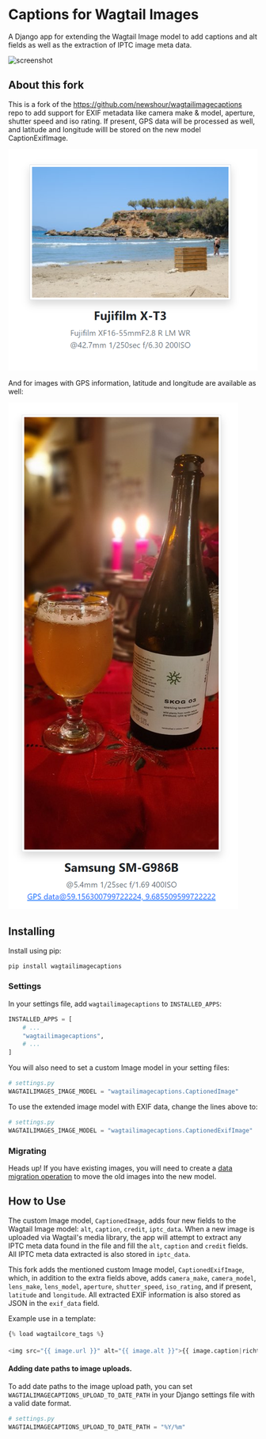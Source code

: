 # Captions for Wagtail Images

A Django app for extending the Wagtail Image model to add captions and alt fields as
well as the extraction of IPTC image meta data.

![screenshot](https://github.com/newshour/wagtailimagecaptions/assets/14984514/278f5d01-7f2e-48a8-98fd-aaaa6c2d6b8c)

## About this fork

This is a fork of the https://github.com/newshour/wagtailimagecaptions repo to add support for EXIF metadata like
camera make & model, aperture, shutter speed and iso rating. If present, GPS data will be processed as well, and
latitude and longitude willl be stored on the new model CaptionExifImage.

![screenshot](images/image_1.png)

And for images with GPS information, latitude and longitude are available as well:

![screenshot](images/image_2.png)

## Installing

Install using pip:

```sh
pip install wagtailimagecaptions
```

### Settings

In your settings file, add `wagtailimagecaptions` to `INSTALLED_APPS`:

```python
INSTALLED_APPS = [
    # ...
    "wagtailimagecaptions",
    # ...
]
```

You will also need to set a custom Image model in your setting files:

```python
# settings.py
WAGTAILIMAGES_IMAGE_MODEL = "wagtailimagecaptions.CaptionedImage"
```

To use the extended image model with EXIF data, change the lines above to:

```python
# settings.py
WAGTAILIMAGES_IMAGE_MODEL = "wagtailimagecaptions.CaptionedExifImage"
```

### Migrating

Heads up! If you have existing images, you will need to create a [data migration operation](https://docs.wagtail.org/en/latest/advanced_topics/images/custom_image_model.html#migrating-from-the-builtin-image-model) to move the old images into
the new model.

## How to Use

The custom Image model, `CaptionedImage`, adds four new fields to the Wagtail Image model: `alt`, `caption`, `credit`, `iptc_data`. When a new image is uploaded via Wagtail's media library, the app will attempt to extract any IPTC meta data found in the file and fill
the `alt`, `caption` and `credit` fields. All IPTC meta data  extracted is also stored in `iptc_data`.

This fork adds the mentioned custom Image model, `CaptionedExifImage`, which,  in addition to the extra fields above, adds `camera_make`, `camera_model`, `lens_make`, `lens_model`, `aperture`, `shutter_speed`, `iso_rating`, and if present, `latitude` and `longitude`. All extracted EXIF information is also stored as JSON in the `exif_data` field.

Example use in a template:

```python
{% load wagtailcore_tags %}

<img src="{{ image.url }}" alt="{{ image.alt }}">{{ image.caption|richtext }}
```

#### Adding date paths to image uploads.

To add date paths to the image upload path, you can set `WAGTIALIMAGECAPTIONS_UPLOAD_TO_DATE_PATH` in your Django settings file with a valid date format.

```python
# settings.py
WAGTIALIMAGECAPTIONS_UPLOAD_TO_DATE_PATH = "%Y/%m"
```